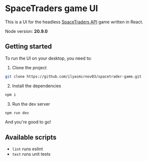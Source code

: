 # SpaceTraders game UI

This is a UI for the headless [SpaceTraders API](https://spacetraders.io/) game written in React.

Node version: **20.9.0**

## Getting started

To run the UI on your desktop, you need to:
1. Clone the project

```bash
git clone https://github.com/ilyasmirnov03/spacetrader-game.git
```

2. Install the dependencies

```bash
npm i
```

3. Run the dev server

```bash
npm run dev
```

And you're good to go!

## Available scripts

- `lint` runs eslint
- `test` runs unit tests